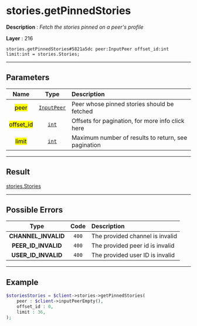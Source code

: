 # stories.getPinnedStories

**Description** : *Fetch the stories pinned on a peer&#039;s profile*

**Layer** : 216

```tl
stories.getPinnedStories#5821a5dc peer:InputPeer offset_id:int limit:int = stories.Stories;
```

---

## Parameters

| Name | Type | Description |
| :---: | :---: | :--- |
| <mark>peer</mark> | [`InputPeer`](type/InputPeer) | Peer whose pinned stories should be fetched |
| <mark>offset_id</mark> | [`int`](type/int) | Offsets for pagination, for more info click here |
| <mark>limit</mark> | [`int`](type/int) | Maximum number of results to return, see pagination |

---

## Result

[stories.Stories](type/stories.Stories)

---

## Possible Errors

| Type | Code | Description |
| :---: | :---: | :--- |
| **CHANNEL_INVALID** | `400` | The provided channel is invalid |
| **PEER_ID_INVALID** | `400` | The provided peer id is invalid |
| **USER_ID_INVALID** | `400` | The provided user ID is invalid |

---

## Example

```php
$storiesStories = $client->stories->getPinnedStories(
	peer : $client->inputPeerEmpty(),
	offset_id : 0,
	limit : 36,
);
```